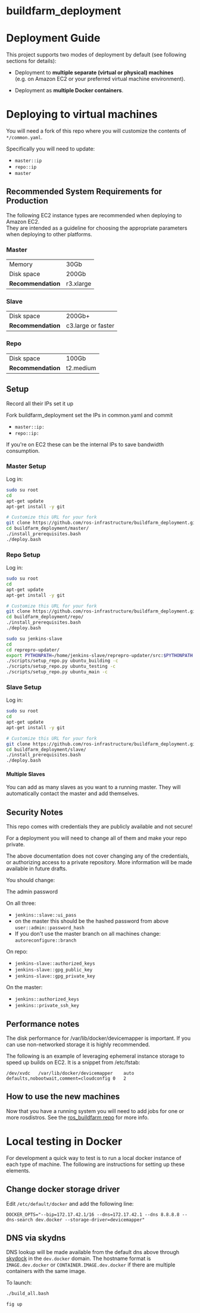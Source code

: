 # buildfarm_deployment



# Deployment Guide

This project supports two modes of deployment by default (see following sections for details):

* Deployment to **multiple separate (virtual or physical) machines**<br/>
  (e.g. on Amazon EC2 or your preferred virtual machine environment).

* Deployment as **multiple Docker containers**.

# Deploying to virtual machines

You will need a fork of this repo where you will customize the contents of `*/common.yaml`.

Specifically you will need to update:
  * `master::ip`
  * `repo::ip`
  * `master`

## Recommended System Requirements for Production

The following EC2 instance types are recommended when deploying to Amazon EC2.<br/>
They are intended as a guideline for choosing the appropriate parameters when deploying to other platforms.

### Master

<table>
<tr><td>Memory</td><td>30Gb</td></tr>
<tr><td>Disk space</td><td>200Gb</td></tr>
<tr><td><strong>Recommendation</strong></td><td>r3.xlarge</td></tr>
</table>

### Slave

<table>
<tr><td>Disk space</td><td>200Gb+</td></tr>
<tr><td><strong>Recommendation</strong></td><td>c3.large or faster</td></tr>
</table>

### Repo

<table>
<tr><td>Disk space</td><td>100Gb</td></tr>
<tr><td><strong>Recommendation</strong></td><td>t2.medium</td></tr>
</table>

## Setup

Record all their IPs set it up

Fork buildfarm_deployment set the IPs in common.yaml and commit
  * `master::ip:`
  * `repo::ip:`

If you're on EC2 these can be the internal IPs to save bandwidth consumption.



### Master Setup

Log in:

```bash
sudo su root
cd
apt-get update
apt-get install -y git

# Customize this URL for your fork
git clone https://github.com/ros-infrastructure/buildfarm_deployment.git
cd buildfarm_deployment/master/
./install_prerequisites.bash
./deploy.bash
```

### Repo Setup

Log in:

```bash
sudo su root
cd
apt-get update
apt-get install -y git

# Customize this URL for your fork
git clone https://github.com/ros-infrastructure/buildfarm_deployment.git
cd buildfarm_deployment/repo/
./install_prerequisites.bash
./deploy.bash

sudo su jenkins-slave
cd
cd reprepro-updater/
export PYTHONPATH=/home/jenkins-slave/reprepro-updater/src:$PYTHONPATH
./scripts/setup_repo.py ubuntu_building -c
./scripts/setup_repo.py ubuntu_testing -c
./scripts/setup_repo.py ubuntu_main -c

```

### Slave Setup

Log in:

```bash
sudo su root
cd
apt-get update
apt-get install -y git

# Customize this URL for your fork
git clone https://github.com/ros-infrastructure/buildfarm_deployment.git
cd buildfarm_deployment/slave/
./install_prerequisites.bash
./deploy.bash
```

#### Multiple Slaves

You can add as many slaves as you want to a running master.
They will automatically contact the master and add themselves.

## Security Notes

This repo comes with credentials they are publicly available and not secure!

For a deployment you will need to change all of them and make your repo private.

The above documentation does not cover changing any of the credentials, or authorizing access to a private repository.
More information will be made available in future drafts.

You should change:

The admin password

On all three:
 * `jenkins::slave::ui_pass`
 * on the master this should be the hashed password from above `user::admin::password_hash`
 * If you don't use the master branch on all machines change: `autoreconfigure::branch`


 On repo:
 * `jenkins-slave::authorized_keys`
 * `jenkins-slave::gpg_public_key`
 * `jenkins-slave::gpg_private_key`


 On the master:
  * `jenkins::authorized_keys`
  * `jenkins::private_ssh_key`

Performance notes
-----------------

The disk performance for /var/lib/docker/devicemapper is important. If you can use non-networked storage it is highly recommended. 

The following is an example of leveraging ephemeral instance storage to speed up builds on EC2. It is a snippet from /etc/fstab:

    /dev/xvdc	/var/lib/docker/devicemapper	auto	defaults,nobootwait,comment=cloudconfig	0	2



## How to use the new machines

Now that you have a running system you will need to add jobs for one or more rosdistros.
See the [ros_buildfarm repo](https://github.com/ros-infrastructure/ros_buildfarm) for more info.



# Local testing in Docker

For development a quick way to test is to run a local docker instance of each type of machine.
The following are instructions for setting up these elements.

## Change docker storage driver

Edit `/etc/default/docker` and add the following line:

    DOCKER_OPTS="--bip=172.17.42.1/16 --dns=172.17.42.1 --dns 8.8.8.8 --dns-search dev.docker --storage-driver=devicemapper"

## DNS via skydns

DNS lookup will be made available from the default dns above through [skydock](https://github.com/crosbymichael/skydock) in the `dev.docker` domain.
The hostname format is `IMAGE.dev.docker` or `CONTAINER.IMAGE.dev.docker` if there are multiple containers with the same image.

To launch:

```bash
./build_all.bash

fig up
```
